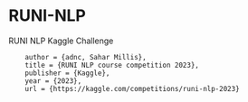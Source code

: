 # RUNI-NLP
RUNI NLP Kaggle Challenge


```@misc{runi-nlp-2023,
    author = {adnc, Sahar Millis},
    title = {RUNI NLP course competition 2023},
    publisher = {Kaggle},
    year = {2023},
    url = {https://kaggle.com/competitions/runi-nlp-2023}

